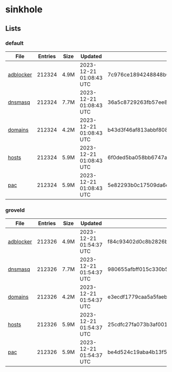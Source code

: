 # sinkhole

## Lists

### default

|File|Entries|Size|Updated|Hash|
|-|-|-|-|-|
|[adblocker](https://raw.githubusercontent.com/groveld/sinkhole/lists/default/adblocker.txt)|212324|4.9M|2023-12-21 01:08:43 UTC|7c976ce1894248848b041758c60962da8d97b999fe2fac56661fb0dc4885e894|
|[dnsmasq](https://raw.githubusercontent.com/groveld/sinkhole/lists/default/dnsmasq.txt)|212324|7.7M|2023-12-21 01:08:43 UTC|36a5c8729263fb57ee8e73de67853e581e24cf0035d6be0e935310f6cc5f185c|
|[domains](https://raw.githubusercontent.com/groveld/sinkhole/lists/default/domains.txt)|212324|4.2M|2023-12-21 01:08:43 UTC|b43d3f46af813abbf808c9024c19a2bc206c76be23dcdd3c9459b4f7079587ae|
|[hosts](https://raw.githubusercontent.com/groveld/sinkhole/lists/default/hosts.txt)|212324|5.9M|2023-12-21 01:08:43 UTC|6f0ded5ba058bb6747a572f9b88414482408d66d265f28ef836fdf2075ed1e45|
|[pac](https://raw.githubusercontent.com/groveld/sinkhole/lists/default/pac.txt)|212324|5.9M|2023-12-21 01:08:43 UTC|5e82293b0c17509da6d857aae1414a775a0e8a8ec7010417234a1b815a56356a|

### groveld

|File|Entries|Size|Updated|Hash|
|-|-|-|-|-|
|[adblocker](https://raw.githubusercontent.com/groveld/sinkhole/lists/groveld/adblocker.txt)|212326|4.9M|2023-12-21 01:54:37 UTC|f84c93402d0c8b2826bde04939befefe2bd02415ebf4db19debb5a2aad5b4630|
|[dnsmasq](https://raw.githubusercontent.com/groveld/sinkhole/lists/groveld/dnsmasq.txt)|212326|7.7M|2023-12-21 01:54:37 UTC|980655afbff015c330b58b1ff108c1d2518ed7294144dd090ddcb177051b2d71|
|[domains](https://raw.githubusercontent.com/groveld/sinkhole/lists/groveld/domains.txt)|212326|4.2M|2023-12-21 01:54:37 UTC|e3ecdf1779caa5a5faeb8bcaf0e9c0f96809284d198254d92e71863b551e6fad|
|[hosts](https://raw.githubusercontent.com/groveld/sinkhole/lists/groveld/hosts.txt)|212326|5.9M|2023-12-21 01:54:37 UTC|25cdfc27fa073b3af001b9daff00059ff46f2e73de712728e0715e608dfd947b|
|[pac](https://raw.githubusercontent.com/groveld/sinkhole/lists/groveld/pac.txt)|212326|5.9M|2023-12-21 01:54:37 UTC|be4d524c19aba4b13f5de559e60e349cfacac0a22dd91fafa99c490b68299af1|
